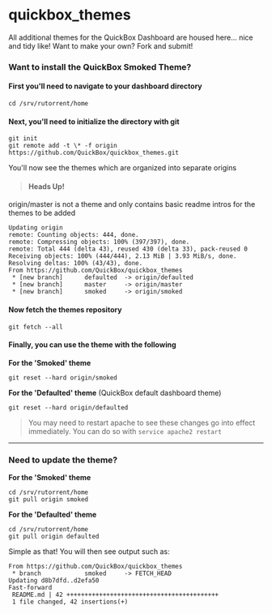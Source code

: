 # quickbox_themes
All additional themes for the QuickBox Dashboard are housed here... nice and tidy like! Want to make your own? Fork and submit!

### Want to install the QuickBox Smoked Theme?

#### First you'll need to navigate to your dashboard directory

```
cd /srv/rutorrent/home
```

#### Next, you'll need to initialize the directory with git

```
git init
git remote add -t \* -f origin https://github.com/QuickBox/quickbox_themes.git
```

You'll now see the themes which are organized into separate origins

> #### Heads Up!
origin/master is not a theme and only contains basic readme intros for the themes to be added

```
Updating origin
remote: Counting objects: 444, done.
remote: Compressing objects: 100% (397/397), done.
remote: Total 444 (delta 43), reused 430 (delta 33), pack-reused 0
Receiving objects: 100% (444/444), 2.13 MiB | 3.93 MiB/s, done.
Resolving deltas: 100% (43/43), done.
From https://github.com/QuickBox/quickbox_themes
 * [new branch]      defaulted  -> origin/defaulted
 * [new branch]      master     -> origin/master
 * [new branch]      smoked     -> origin/smoked
```

#### Now fetch the themes repository

```
git fetch --all
```

#### Finally, you can use the theme with the following

**For the 'Smoked' theme**
```
git reset --hard origin/smoked
```
**For the 'Defaulted' theme** (QuickBox default dashboard theme)
```
git reset --hard origin/defaulted
```

> You may need to restart apache to see these changes go into effect immediately. You can do so with `service apache2 restart`

---

### Need to update the theme?

**For the 'Smoked' theme**
```
cd /srv/rutorrent/home
git pull origin smoked
```

**For the 'Defaulted' theme**
```
cd /srv/rutorrent/home
git pull origin defaulted
```

Simple as that! You will then see output such as:
```
From https://github.com/QuickBox/quickbox_themes
 * branch            smoked     -> FETCH_HEAD
Updating d8b7dfd..d2efa50
Fast-forward
 README.md | 42 ++++++++++++++++++++++++++++++++++++++++++
 1 file changed, 42 insertions(+)
```
